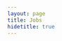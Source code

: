 ```yaml
---
layout: page
title: Jobs
hidetitle: true
---
```


## <!-- Page title header here -->

# <!-- 2nd level heading, strangely enough this renders larger than h1 -->
